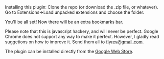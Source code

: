 Installing this plugin:
Clone the repo (or download the .zip file, or whatever).
Go to Extensions->Load unpacked extensions and choose the folder.

You'll be all set! Now there will be an extra bookmarks bar.

Please note that this is javascript hackery, and will never be perfect. Google Chrome does not support any way to make it perfect. However, I gladly read suggetions on how to improve it. Send them all to flyrev@gmail.com.

The plugin can be installed directly from the [Google Web Store](https://chrome.google.com/webstore/detail/extra-bookmark-bar/pacejegmplpbkcpaphckhlfaefmmjkpd).

